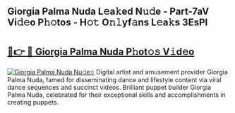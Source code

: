 ## Giorgia Palma Nuda L𝚎a𝚔ed N𝚞𝚍e - Part-7aV Vi𝚍𝚎o P𝚑𝚘tos - H𝚘𝚝 O𝚗𝚕yf𝚊ns L𝚎a𝚔s 3EsPI

# <h2><a href="http://kf4gkn.oniu.top/?m=Giorgia+Palma+Nuda">🔗👉 🔴 Giorgia Palma Nuda P𝚑ot𝚘𝚜 V𝚒d𝚎o</a></h2>

[![Giorgia Palma Nuda Nu𝚍e𝚜](https://i.imgur.com/0qMVB7G.gif)](http://kf4gkn.oniu.top/?m=Giorgia+Palma+Nuda)
Digital artist and amusement provider Giorgia Palma Nuda, famed for disseminating dance and lifestyle content via viral dance sequences and succinct videos. Brilliant puppet builder Giorgia Palma Nuda, celebrated for their exceptional skills and accomplishments in creating puppets.  
